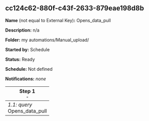 ## cc124c62-880f-c43f-2633-879eae198d8b

**Name** (not equal to External Key)**:** Opens_data_pull

**Description:** n/a

**Folder:** my automations/Manual_upload/

**Started by:** Schedule

**Status:** Ready

**Schedule:** Not defined

**Notifications:** _none_


| Step 1<br>_<small>-</small>_ |
| --- |
| _1.1: query_<br>Opens_data_pull |
